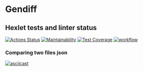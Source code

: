 # Gendiff

## Hexlet tests and linter status

[![Actions Status](https://github.com/Ann-sv/frontend-project-46/actions/workflows/hexlet-check.yml/badge.svg)](https://github.com/Ann-sv/frontend-project-46/actions)
[![Maintainability](https://api.codeclimate.com/v1/badges/39ba611a503ff625a41d/maintainability)](https://codeclimate.com/github/Ann-sv/frontend-project-46/maintainability)
[![Test Coverage](https://api.codeclimate.com/v1/badges/39ba611a503ff625a41d/test_coverage)](https://codeclimate.com/github/Ann-sv/frontend-project-46/test_coverage)
[![workflow](https://github.com/Ann-sv/frontend-project-46/actions/workflows/workflow.yml/badge.svg)](https://github.com/Ann-sv/frontend-project-46/actions/workflows/workflow.yml)


### Comparing two files json

[![asciicast](https://asciinema.org/a/RTdWvLegviYcb71uVVAXLdSUL.svg)](https://asciinema.org/a/RTdWvLegviYcb71uVVAXLdSUL)
